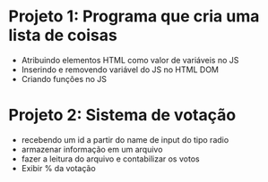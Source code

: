 # Projeto 1: Programa que cria uma lista de coisas 
  * Atribuindo elementos HTML como valor de variáveis no JS
  * Inserindo e removendo variável do JS no HTML DOM
  * Criando funções no JS

# Projeto 2: Sistema de votação
  * recebendo um id a partir do name de input do tipo radio
  * armazenar informação em um arquivo
  * fazer a leitura do arquivo e contabilizar os votos  
  * Exibir % da votação
